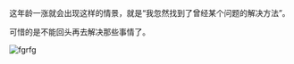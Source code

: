 这年龄一涨就会出现这样的情景，就是“我忽然找到了曾经某个问题的解决方法”。  

可惜的是不能回头再去解决那些事情了。


![fgrfg](..\_post\2020-10-11\007kPYPngy1gjlpabryt1g3064064hdt.gif)

